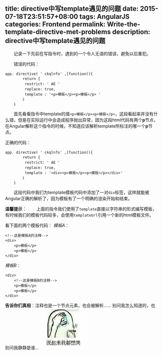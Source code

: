 title: directive中写template遇见的问题
date: 2015-07-18T23:51:57+08:00
tags: AngularJS
categories: Frontend
permalink: Write-the-template-directive-met-problems
description: directive中写template遇见的问题
---
　　记录一下先前在写指令时，遇到的一个令人无语的错误，避免以后重犯。

　　错误的代码：
```
app. directive( ' ckqlnfo' ,[function(){
        return {
    　　　restrict: ' AE ' 
    　　　replace: true, 
    　　　template : '<p>模板</p><p>模板</p> ' 
        ｝
    ｝
```
<!--more-->
　　首先看看指令中template的值`<p>模板</p><p>模板</p>`，这段看起来并没有什么错，但是在实际运行中会造成程序抛出异常，因为这段html代码有两个**p**节点，在Angular解析这个指令的时候，不知道应该解析template所标注的哪一个**p**节点。

正确的代码：
```
app. directive( ' ckqlnfo' ,[function(){
        return {
    　　　restrict: ' AE ' 
    　　　replace: true, 
    　　　template : '<div><p>模板</p><p>模板</p></div>' 
        ｝
    ｝
```
　　这段代码中我们为template模板代码中添加了一对`div`标签，这样就能被Angular正确的解析了，因为模板有了一个明确的渲染开始和结束。


**温馨提示**：
　　上面的指令我们使用了`template`直接以字符串的形式编写模板，有时候我们的模板代码较多，会使用`templateUrl`引用一个新的html模板文件。

看下面的两个模板代码：
*模板A*：
```
<!--这是模板A的注释-->
<div>
    <p>模板</p>
    <p>模板</p>
</div>
```
*模板B*：
```
<div>
    <!--这是模板B的注释-->
    <p>模板</p>
    <p>模板</p>
</div>
```

**告诉你们真相**：注释也是一个节点元素，也会被解析……
别问我怎么知道的，也别问我静静是谁...![](/image/face/捂脸哭.png)
